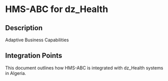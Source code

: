 # HMS-ABC for dz_Health

## Description

Adaptive Business Capabilities

## Integration Points

This document outlines how HMS-ABC is integrated with dz_Health systems in Algeria.
